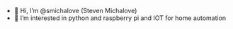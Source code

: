 - 👋 Hi, I’m @smichalove (Steven Michalove)
- 👀 I’m interested in python and raspberry pi and IOT for home automation


<!---
smichalove/smichalove is a ✨ special ✨ repository because its `README.md` (this file) appears on your GitHub profile.
You can click the Preview link to take a look at your changes.
--->
